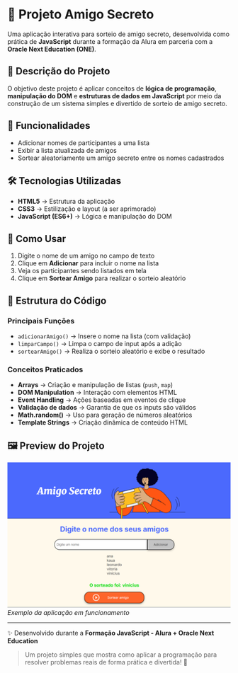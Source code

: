 ﻿# 🎁 Projeto Amigo Secreto  

Uma aplicação interativa para sorteio de amigo secreto, desenvolvida como prática de **JavaScript** durante a formação da Alura em parceria com a **Oracle Next Education (ONE)**.  

## 📌 Descrição do Projeto  
O objetivo deste projeto é aplicar conceitos de **lógica de programação**, **manipulação do DOM** e **estruturas de dados em JavaScript** por meio da construção de um sistema simples e divertido de sorteio de amigo secreto.  

## 🚀 Funcionalidades  
- Adicionar nomes de participantes a uma lista  
- Exibir a lista atualizada de amigos  
- Sortear aleatoriamente um amigo secreto entre os nomes cadastrados  

## 🛠️ Tecnologias Utilizadas  
- **HTML5** → Estrutura da aplicação  
- **CSS3** → Estilização e layout (a ser aprimorado)  
- **JavaScript (ES6+)** → Lógica e manipulação do DOM  

## 📖 Como Usar  
1. Digite o nome de um amigo no campo de texto  
2. Clique em **Adicionar** para incluir o nome na lista  
3. Veja os participantes sendo listados em tela  
4. Clique em **Sortear Amigo** para realizar o sorteio aleatório  

## 🧩 Estrutura do Código  

### Principais Funções  
- `adicionarAmigo()` → Insere o nome na lista (com validação)  
- `limparCampo()` → Limpa o campo de input após a adição  
- `sortearAmigo()` → Realiza o sorteio aleatório e exibe o resultado  

### Conceitos Praticados  
- **Arrays** → Criação e manipulação de listas (`push`, `map`)  
- **DOM Manipulation** → Interação com elementos HTML  
- **Event Handling** → Ações baseadas em eventos de clique  
- **Validação de dados** → Garantia de que os inputs são válidos  
- **Math.random()** → Uso para geração de números aleatórios  
- **Template Strings** → Criação dinâmica de conteúdo HTML  

## 🖼️ Preview do Projeto  
![Interface do Amigo Secreto](./assets/image_projeto.png)
*Exemplo da aplicação em funcionamento*  

---

✨ Desenvolvido durante a **Formação JavaScript - Alura + Oracle Next Education**  

> Um projeto simples que mostra como aplicar a programação para resolver problemas reais de forma prática e divertida! 🎉  

